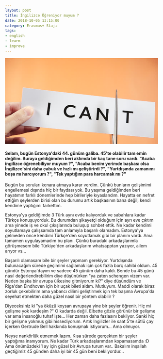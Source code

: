 ```yaml
---
layout: post
title: İngilizce Öğreniyor muyum ?
date: 2018-10-05 13:15:00
category: Erasmus+ Stajı
tags:
- english
- learn
- improve
---
```

<div class="bg-image-post">
    <img style="max-height:500px;" src="./static/images/post_image/ingilizce-ogreniyor-muyum.html/bg.jpg" alt="image">
</div>

<h4>Selam, bugün Estonya'daki 44. günüm galiba. 45'te olabilir tam emin değilim. Buraya geldiğimden beri aklımda bir kaç tane soru vardı. "Acaba ingilizce öğrenebiliyor muyum ?", "Acaba benim yerimde başkası olsa İngilizce'sini daha çabuk ve hızlı mı geliştirirdi ?", "Yurtdışında zamanımı boşa mı harcıyorum ?", "Tek yaptığım para harcamak mı ?" </h4>

<p>Bugün bu soruları kenara atmaya karar verdim. Çünkü bunların gelişimimi engellemesi dışında hiç bir faydası yok. Bu yaşıma geldiğimden beri hayatımın farklı dönemlerinde hep birileriyle kıyaslandım. Hayatta en nefret ettiğim şeylerden birisi olan bu durumu artık başkasının bana değil, kendi kendime yaptığımı farkettım. </p>
<p>Estonya'ya geldiğimde 3 Türk aynı evde kalıyorduk ve sabahlara kadar Türkçe konuşuyorduk. Bu durumdan şikayetçi olduğum için ayrı eve çıktım ama yinede iş ve okul çıkışlarında buluşup sohbet ettik. Ne kadar kendimi soyutlamaya çalışsamda tam anlamıyla başarılı olamadım. Estonya'ya gelmeden önce kendimi Türkçe'den soyutlamak gibi bir planım vardı. Ama tamamen uygulayamadım bu planı. Çünkü buradaki arkadaşlarımla görüşmesem bile Türkiye'den arkadaşlarım whatsapptan yazıyor, ailem arıyor vs... </p>

<p>Başarılı olamasam bile bir şeyler yapmam gerekiyor. Yurtdışında bulunacağım sürede geçimimi sağlamak için çok fazla borç sahibi oldum. 45 gündür Estonya'dayım ve sadece 45 günüm daha kaldı. Bende bu 45 günü nasıl değerlendirebilirim diye düşünürken "ya zaten schengen vizem var. Neden başka bir avrupa ülkesine gitmiyorum ki?" diye düşündüm ve Riga'dan Eindhoven için bir uçak bileti aldım. Mutluyum. Maddi olarak biraz zorluk çekebilirim ama yabancı dilimi geliştirmek için tek başıma Avrupa'da seyehat etmekten daha güzel nasıl bir yöntem olabilir ? </p>

<p>Diyeceksiniz ki "ya öküzü koysan avrupaya yine bir şeyler öğrenir. Hiç mi gelişme yok kardeşim ?" O kadarda değil. Elbette gözle görünür bir gelişme var ama insanoğlu tuhaf işte... Her zaman daha fazlasını bekliyor. Sanki hiç bir gelişme yokmuş gibi hissediyorum. Artık İngilizler ile saat 5'te sütlü çay içerken Gertrude Bell hakkında konuşmak istiyorum... Ama olmuyor.</p>

<p>Neyse nankörlük etmemek lazım. Kısa sürede gerçekten bir şeyler yaptığıma inanıyorum. Ne kadar Türk arkadaşlarımdan kopamasamda :D Ama önümüzdeki 1 ay için güzel bir Avrupa turum var.. Bakalım inşallah geçtiğimiz 45 günden daha iyi bir 45 gün beni bekliyordur...</p>